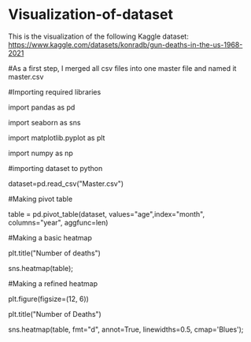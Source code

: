 # Visualization-of-dataset

This is the visualization of the following Kaggle dataset: https://www.kaggle.com/datasets/konradb/gun-deaths-in-the-us-1968-2021

#As a first step, I merged all csv files into one master file and named it master.csv

#Importing required libraries

import pandas as pd

import seaborn as sns

import matplotlib.pyplot as plt

import numpy as np

#importing dataset to python

dataset=pd.read_csv("Master.csv")

#Making pivot table

table = pd.pivot_table(dataset, values="age",index="month", columns="year", aggfunc=len)

#Making a basic heatmap

plt.title("Number of deaths")

sns.heatmap(table);

#Making a refined heatmap

plt.figure(figsize=(12, 6))

plt.title("Number of Deaths")

sns.heatmap(table, fmt="d", annot=True, linewidths=0.5, cmap='Blues');
